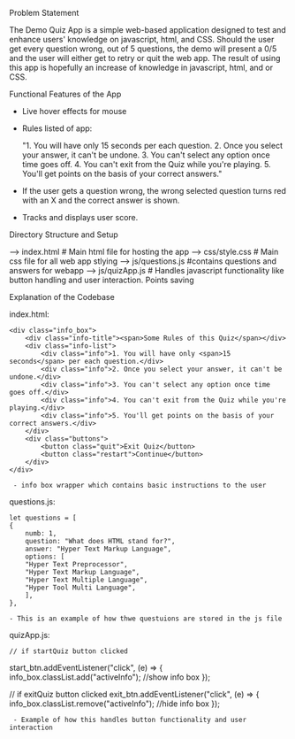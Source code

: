 Problem Statement

The Demo Quiz App is a simple web-based application designed to test and enhance users' knowledge on javascript, html, and CSS. Should the user get every question wrong, out of 5 questions, the demo will present a 0/5 and the user will either get to retry or quit the web app. The result of using this app is hopefully an increase of knowledge in javascript, html, and or CSS.

Functional Features of the App

 - Live hover effects for mouse
 - Rules listed of app:

    "1. You will have only 15 seconds per each question.
    2. Once you select your answer, it can't be undone.
    3. You can't select any option once time goes off.
    4. You can't exit from the Quiz while you're playing.
    5. You'll get points on the basis of your correct answers."

 - If the user gets a question wrong, the wrong selected question turns red with an X and the correct answer is shown.
 - Tracks and displays user score.

 Directory Structure and Setup

 --> index.html # Main html file for hosting the app
 --> css/style.css # Main css file for all web app stlying
 --> js/questions.js #contains questions and answers for webapp
 --> js/quizApp.js # Handles javascript functionality like button handling and user interaction. Points saving

Explanation of the Codebase

index.html:

 <!-- Instruction box wrapper -->
    <div class="info_box">
        <div class="info-title"><span>Some Rules of this Quiz</span></div>
        <div class="info-list">
            <div class="info">1. You will have only <span>15 seconds</span> per each question.</div>
            <div class="info">2. Once you select your answer, it can't be undone.</div>
            <div class="info">3. You can't select any option once time goes off.</div>
            <div class="info">4. You can't exit from the Quiz while you're playing.</div>
            <div class="info">5. You'll get points on the basis of your correct answers.</div>
        </div>
        <div class="buttons">
            <button class="quit">Exit Quiz</button>
            <button class="restart">Continue</button>
        </div>
    </div>

     - info box wrapper which contains basic instructions to the user

questions.js:

    let questions = [
    {
        numb: 1,
        question: "What does HTML stand for?",
        answer: "Hyper Text Markup Language",
        options: [
        "Hyper Text Preprocessor",
        "Hyper Text Markup Language",
        "Hyper Text Multiple Language",
        "Hyper Tool Multi Language",
        ],
    },

    - This is an example of how thwe questuions are stored in the js file

quizApp.js:

    // if startQuiz button clicked
start_btn.addEventListener("click", (e) => {
  info_box.classList.add("activeInfo"); //show info box
});

// if exitQuiz button clicked
exit_btn.addEventListener("click", (e) => {
  info_box.classList.remove("activeInfo"); //hide info box
});

     - Example of how this handles button functionality and user interaction


